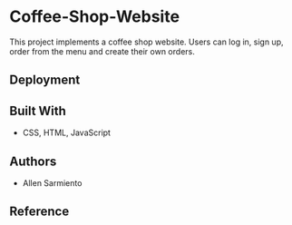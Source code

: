 # Coffee-Shop-Website
This project implements a coffee shop website. Users can log in, sign up, order from the menu and create their own orders.

## Deployment

## Built With
* CSS, HTML, JavaScript

## Authors
* Allen Sarmiento

## Reference

